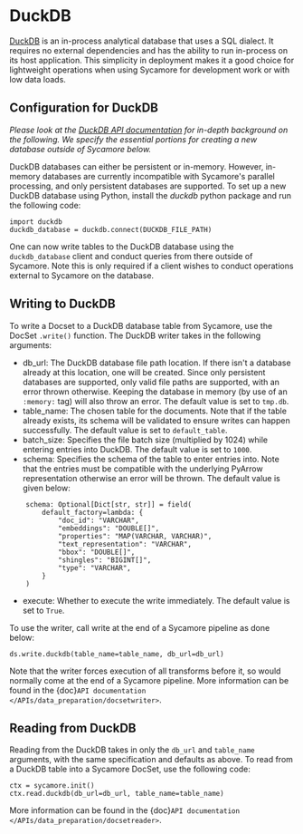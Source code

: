 # DuckDB

[DuckDB](https://duckdb.org/) is an in-process analytical database that uses a SQL dialect. It requires no external dependencies and has the ability to run in-process on its host application. This simplicity in deployment makes it a good choice for lightweight operations when using Sycamore for development work or with low data loads.

## Configuration for DuckDB

*Please look at the [DuckDB API documentation](https://duckdb.org/docs/) for in-depth background on the following. We specify the essential portions for creating a new database outside of Sycamore below.*

DuckDB databases can either be persistent or in-memory. However, in-memory databases are currently incompatible with Sycamore's parallel processing, and only persistent databases are supported. To set up a new DuckDB database using Python, install the *duckdb* python package and run the following code:

```
import duckdb
duckdb_database = duckdb.connect(DUCKDB_FILE_PATH)
```

One can now write tables to the DuckDB database using the `duckdb_database` client and conduct queries from there outside of Sycamore. Note this is only required if a client wishes to conduct operations external to Sycamore on the database.

## Writing to DuckDB

To write a Docset to a DuckDB database table from Sycamore, use the DocSet `.write()` function. The DuckDB writer takes in the following arguments:

- db_url: The DuckDB database file path location. If there isn't a database already at this location, one will be created. Since only persistent databases are supported, only valid file paths are supported, with an error thrown otherwise. Keeping the database in memory (by use of an `:memory:` tag) will also throw an error. The default value is set to `tmp.db`.
- table_name: The chosen table for the documents. Note that if the table already exists, its schema will be validated to ensure writes can happen successfully. The default value is set to `default_table`.
- batch_size: Specifies the file batch size (multiplied by 1024) while entering entries into DuckDB. The default value is set to `1000`.
- schema: Specifies the schema of the table to enter entries into. Note that the entries must be compatible with the underlying PyArrow representation otherwise an error will be thrown. The default value is given below:
```
    schema: Optional[Dict[str, str]] = field(
        default_factory=lambda: {
            "doc_id": "VARCHAR",
            "embeddings": "DOUBLE[]",
            "properties": "MAP(VARCHAR, VARCHAR)",
            "text_representation": "VARCHAR",
            "bbox": "DOUBLE[]",
            "shingles": "BIGINT[]",
            "type": "VARCHAR",
        }
    )
```
- execute: Whether to execute the write immediately. The default value is set to `True`.

To use the writer, call write at the end of a Sycamore pipeline as done below:

```
ds.write.duckdb(table_name=table_name, db_url=db_url)
```

Note that the writer forces execution of all transforms before it, so would normally come at the end of a Sycamore pipeline. More information can be found in the {doc}`API documentation </APIs/data_preparation/docsetwriter>`.

## Reading from DuckDB

Reading from the DuckDB takes in only the `db_url` and `table_name` arguments, with the same specification and defaults as above. To read from a DuckDB table into a Sycamore DocSet, use the following code:

```
ctx = sycamore.init()
ctx.read.duckdb(db_url=db_url, table_name=table_name)
```

More information can be found in the {doc}`API documentation </APIs/data_preparation/docsetreader>`.
